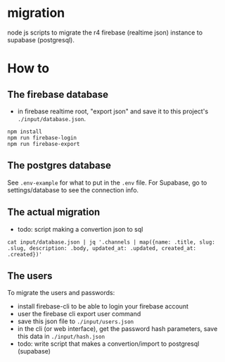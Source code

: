 # migration

node js scripts to migrate the r4 firebase (realtime json) instance to supabase (postgresql).

# How to

## The firebase database

- in firebase realtime root, "export json" and save it to this project's `./input/database.json`.

```
npm install
npm run firebase-login
npm run firebase-export
```

## The postgres database

See `.env-example` for what to put in the `.env` file.
For Supabase, go to settings/database to see the connection info.

## The actual migration

- todo: script making a convertion json to sql

```
cat input/database.json | jq '.channels | map({name: .title, slug: .slug, description: .body, updated_at: .updated, created_at: .created})'
```

## The users

To migrate the users and passwords:

- install firebase-cli to be able to login your firebase account
- user the firebase cli export user command
- save this json file to `./input/users.json`
- in the cli (or web interface), get the password hash parameters,
  save this data in `./input/hash.json`
- todo: write script that makes a convertion/import to postgresql (supabase)
